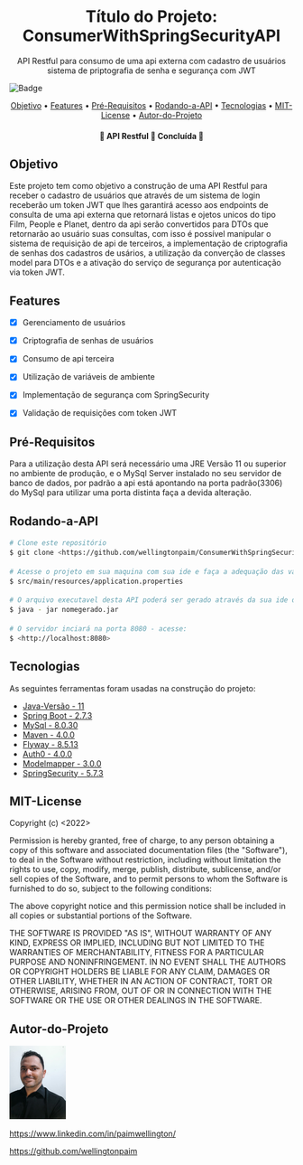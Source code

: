 <h1 align="center">Título do Projeto: ConsumerWithSpringSecurityAPI</h1>

<p align="center">API Restful para consumo de uma api externa com cadastro de usuários sistema de priptografia de senha e segurança com JWT</p>

![Badge](https://img.shields.io/badge/WJBC-Sofwares-%237159c1?style=for-the-badge&logo=ghost)

<p align="center">
 <a href="#Objetivo">Objetivo</a> •
 <a href="#Features">Features</a> • 
 <a href="#Pré-Requisitos">Pré-Requisitos</a> •
 <a href="#Rodando-a-API">Rodando-a-API</a> • 
 <a href="#Tecnologias">Tecnologias</a> • 
 <a href="#MIT-License">MIT-License</a> • 
 <a href="#Autor-do-Projeto">Autor-do-Projeto</a>
</p>

<h4 align="center"> 
	🚧  API Restful 🚀 Concluída  🚧
</h4>

## Objetivo

Este projeto tem como objetivo a construção de uma API Restful para receber o cadastro de usuários que através de um sistema de login receberão um token JWT que lhes garantirá acesso aos endpoints de consulta de uma api externa que retornará listas e ojetos unicos do tipo Film, People e Planet, dentro da api serão convertidos para DTOs que retornarão ao usuário suas consultas, com isso é possível manipular o sistema de requisição de api de terceiros, a implementação de criptografia de senhas dos cadastros de usários, a utilização da converção de classes model para DTOs e a ativação do serviço de segurança por autenticação via token JWT.

## Features

- [X] Gerenciamento de usuários
- [X] Criptografia de senhas de usuários
- [X] Consumo de api terceira
- [X] Utilização de variáveis de ambiente
- [X] Implementação de segurança com SpringSecurity
- [X] Validação de requisições com token JWT


## Pré-Requisitos

Para a utilização desta API será necessário uma JRE Versão 11 ou superior no ambiente de produção, e o MySql Server instalado no seu servidor de banco de dados, por padrão a api está apontando na porta padrão(3306) do MySql para utilizar uma porta distinta faça a devida alteração.

## Rodando-a-API

```bash
# Clone este repositório
$ git clone <https://github.com/wellingtonpaim/ConsumerWithSpringSecurity>

# Acesse o projeto em sua maquina com sua ide e faça a adequação das variáveis de ambiente utilizadas para o acesso ao banco de dados, no arquivo application.properties, sendo a variavel da url, do username e da password, respectivamente: DB_URL, DB_USER, DB_KEY, configure estas variáveis com os valores correspondentes ao seu banco de dados, também será necessário configurar a variável de ambiente TOKEN_KEY que deverá carregar o valor de uma senha gerada automáticamente em base 64, está senha poderá ser gerada por exemplo no gerador online disponível na url <https://guidgenerator.com/online-guid-generator.aspx> . Caso seja necessário alterar a porta de acesso ao banco de dados faça esta alteração no valor que segue na url como por exemplo em: spring.datasource.url=jdbc:mysql://localhost:3306/consumerwhithspringsecurity. O arquivo application.properties fica em:
$ src/main/resources/application.properties

# O arquivo executavel desta API poderá ser gerado através da sua ide de preferencia, estando de posse do projeto em sua máquina. Tendo o arquivo executável do projeto, com o cmd ou terminal execute a aplicação com o comando:
$ java - jar nomegerado.jar

# O servidor inciará na porta 8080 - acesse: 
$ <http://localhost:8080>
```
## Tecnologias

As seguintes ferramentas foram usadas na construção do projeto:

- [Java-Versão - 11](https://java.com/)
- [Spring Boot - 2.7.3](https://spring.io/projects/spring-boot/)
- [MySql - 8.0.30](https://mysql.com/)
- [Maven - 4.0.0](https://maven.apache.org)
- [Flyway - 8.5.13](https://flywaydb.org/)
- [Auth0 - 4.0.0](https://auth0.com/)
- [Modelmapper - 3.0.0](http://modelmapper.org/)
- [SpringSecurity - 5.7.3](https://spring.io/projects/spring-security)


## MIT-License

Copyright (c) <2022> <Wellington Paim>

Permission is hereby granted, free of charge, to any person obtaining a copy
of this software and associated documentation files (the "Software"), to deal
in the Software without restriction, including without limitation the rights
to use, copy, modify, merge, publish, distribute, sublicense, and/or sell
copies of the Software, and to permit persons to whom the Software is
furnished to do so, subject to the following conditions:

The above copyright notice and this permission notice shall be included in all
copies or substantial portions of the Software.

THE SOFTWARE IS PROVIDED "AS IS", WITHOUT WARRANTY OF ANY KIND, EXPRESS OR
IMPLIED, INCLUDING BUT NOT LIMITED TO THE WARRANTIES OF MERCHANTABILITY,
FITNESS FOR A PARTICULAR PURPOSE AND NONINFRINGEMENT. IN NO EVENT SHALL THE
AUTHORS OR COPYRIGHT HOLDERS BE LIABLE FOR ANY CLAIM, DAMAGES OR OTHER
LIABILITY, WHETHER IN AN ACTION OF CONTRACT, TORT OR OTHERWISE, ARISING FROM,
OUT OF OR IN CONNECTION WITH THE SOFTWARE OR THE USE OR OTHER DEALINGS IN THE
SOFTWARE.

## Autor-do-Projeto


![Wellington Paim](https://github.com/wellingtonpaim/CadastroProdutos/blob/main/src/main/resources/static/fotoperfil.png)

<https://www.linkedin.com/in/paimwellington/>

<https://github.com/wellingtonpaim>